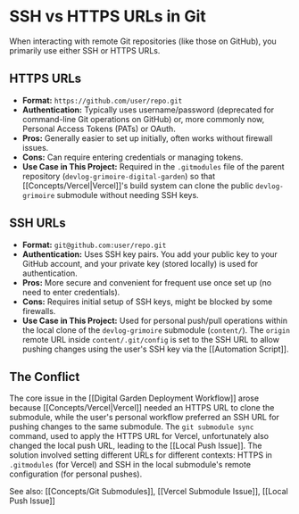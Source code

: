 # SSH vs HTTPS URLs in Git

When interacting with remote Git repositories (like those on GitHub), you primarily use either SSH or HTTPS URLs.

## HTTPS URLs

*   **Format:** `https://github.com/user/repo.git`
*   **Authentication:** Typically uses username/password (deprecated for command-line Git operations on GitHub) or, more commonly now, Personal Access Tokens (PATs) or OAuth.
*   **Pros:** Generally easier to set up initially, often works without firewall issues.
*   **Cons:** Can require entering credentials or managing tokens.
*   **Use Case in This Project:** Required in the `.gitmodules` file of the parent repository (`devlog-grimoire-digital-garden`) so that [[Concepts/Vercel|Vercel]]'s build system can clone the public `devlog-grimoire` submodule without needing SSH keys.

## SSH URLs

*   **Format:** `git@github.com:user/repo.git`
*   **Authentication:** Uses SSH key pairs. You add your public key to your GitHub account, and your private key (stored locally) is used for authentication.
*   **Pros:** More secure and convenient for frequent use once set up (no need to enter credentials).
*   **Cons:** Requires initial setup of SSH keys, might be blocked by some firewalls.
*   **Use Case in This Project:** Used for personal push/pull operations within the local clone of the `devlog-grimoire` submodule (`content/`). The `origin` remote URL inside `content/.git/config` is set to the SSH URL to allow pushing changes using the user's SSH key via the [[Automation Script]].

## The Conflict

The core issue in the [[Digital Garden Deployment Workflow]] arose because [[Concepts/Vercel|Vercel]] needed an HTTPS URL to clone the submodule, while the user's personal workflow preferred an SSH URL for pushing changes to the same submodule. The `git submodule sync` command, used to apply the HTTPS URL for Vercel, unfortunately also changed the local push URL, leading to the [[Local Push Issue]]. The solution involved setting different URLs for different contexts: HTTPS in `.gitmodules` (for Vercel) and SSH in the local submodule's remote configuration (for personal pushes).

See also: [[Concepts/Git Submodules]], [[Vercel Submodule Issue]], [[Local Push Issue]]

